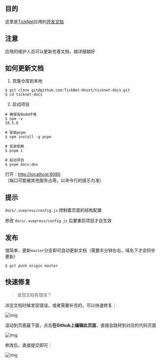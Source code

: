## 目的

这里是[TickNet](http://home.ticknet.hnust.cn)应用的[开发文档](https://ticknet-docs.vercel.app)

## 注意

应用的维护人员可以更新完善文档，越详细越好

## 如何更新文档

1. 克隆仓库到本地

```shell
$ git clone git@github.com:TickNet-Hnust/ticknet-docs.git
$ cd ticknet-docs
```

2. 启动项目

```shell
# 确保有Node环境
$ npm -v
18.5.0

# 安装pnpm
$ npm install -g pnpm

# 安装依赖
$ pnpm i

# 启动项目
$ pnpm docs:dev
```

打开：<http://localhost:8080> （端口可能被其他服务占用，以命令行的提示为准）

## 提示

`docs/.vuepress/config.js` 控制着页面的结构配置

修改 `docs/.vuepress/config.js` 后要重启项目才会生效

## 发布

很简单，更新`master`分支即可自动更新文档（需要半分钟左右，域名下才会同步更新）

```
$ git push origin master
```

## 快速修复

> 发现文档有错误？

浏览文档时候发现错误，或者需要补充的，可以快速修复：

![img](https://img-blog.csdnimg.cn/093355d5f95647989b966cb1baec606e.png)

滚动到页面最下面，点击**在Github上编辑此页面**，直接会跳转到对应的代码页面

![img](https://img-blog.csdnimg.cn/580048e1ad784cbfad93ae2b44919b3a.png)

修改后，直接提交即可：

![img](https://img-blog.csdnimg.cn/4f2d5d1ba6d54b95bc6d3bb64a010499.png)
